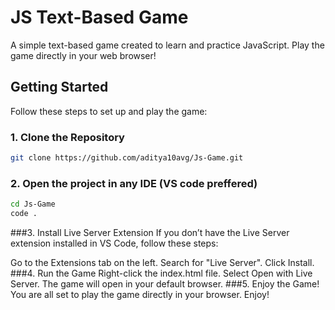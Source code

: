 # JS Text-Based Game

A simple text-based game created to learn and practice JavaScript. Play the game directly in your web browser!

## Getting Started

Follow these steps to set up and play the game:

### 1. Clone the Repository

```bash
git clone https://github.com/aditya10avg/Js-Game.git
```

### 2. Open the project in any IDE (VS code preffered)
```bash
cd Js-Game
code .
```
###3. Install Live Server Extension
If you don’t have the Live Server extension installed in VS Code, follow these steps:

Go to the Extensions tab on the left.
Search for "Live Server".
Click Install.
###4. Run the Game
Right-click the index.html file.
Select Open with Live Server.
The game will open in your default browser.
###5. Enjoy the Game!
You are all set to play the game directly in your browser. Enjoy!
